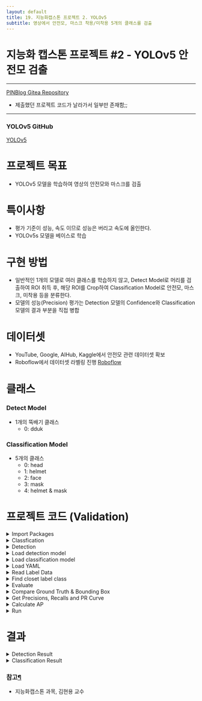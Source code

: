```yaml
---
layout: default
title: 19. 지능화캡스톤 프로젝트 2. YOLOv5
subtitle: 영상에서 안전모, 마스크 착용/미착용 5개의 클래스를 검출
---
```


# 지능화 캡스톤 프로젝트 #2 - YOLOv5 안전모 검출

-----


[PINBlog Gitea Repository](https://gitea.pinblog.codes/CBNU/19_YOLOv5)
* 제출했던 프로젝트 코드가 날라가서 일부만 존재함;;

-----

### YOLOv5 GitHub
[YOLOv5](https://github.com/ultralytics/yolov5)


# 프로젝트 목표
* YOLOv5 모델을 학습하여 영상의 안전모와 마스크를 검출

# 특이사항
* 평가 기준이 성능, 속도 이므로 성능은 버리고 속도에 올인한다.
* YOLOv5s 모델을 베이스로 학습

# 구현 방법
* 일반적인 1개의 모델로 여러 클래스를 학습하지 않고, Detect Model로 머리를 검출하여 ROI 취득 후,
해당 ROI를 Crop하여 Classification Model로 안전모, 마스크, 미착용 등을 분류한다.
* 모델의 성능(Precision) 평가는 Detection 모델의 Confidence와 Classification 모델의 결과 부분을 직접 병합

# 데이터셋
* YouTube, Google, AIHub, Kaggle에서 안전모 관련 데이터셋 확보
* Roboflow에서 데이터셋 라벨링 진행
[Roboflow](https://roboflow.com/)

# 클래스
### Detect Model
* 1개의 뚝배기 클래스
    * 0: dduk

### Classification Model
* 5개의 클래스
    * 0: head
    * 1: helmet
    * 2: face
    * 3: mask
    * 4: helmet & mask

# 프로젝트 코드 (Validation)

<details>
<summary>Import Packages</summary>
<div markdown="1">


``` python

import os
import time
import cv2
import math
import numpy as np
%matplotlib inline
import matplotlib.pyplot as plt
import torch
import torch.nn.functional as F
from torchvision import transforms
from sklearn.metrics import accuracy_score
import yaml

device = torch.device('cuda' if torch.cuda.is_available() else 'cpu')

```

</div>
</details>

<details>
<summary>Classfication</summary>
<div markdown="1">


``` python

def crop_and_classify(img, boxes, classification_model, transform):
    # classification_model.to(device)
    # classification_model.eval()
    
    for box in boxes:
        x1, y1, x2, y2 = box
        # Expand the bounding box by 10%
        width = x2 - x1
        height = y2 - y1
        x1 = max(int(x1 - 0.1 * width), 0)
        y1 = max(int(y1 - 0.1 * height), 0)
        x2 = min(int(x2 + 0.1 * width), img.shape[1] - 1)
        y2 = min(int(y2 + 0.1 * height), img.shape[0] - 1)

        # Crop the image
        cropped_img = img[y1:y2, x1:x2]

        # Transform the image to fit the input size of the classification model
        transformed_img = transform(cropped_img)
        transformed_img = transformed_img.unsqueeze(0)

        # Classify the cropped image
        with torch.no_grad():
            outputs = classification_model(transformed_img)
            _, predicted = torch.max(outputs.data, 1)
            confidence = torch.nn.functional.softmax(outputs, dim=1)[0][predicted].item()

        # Print the classification result
        print(f"Class: {predicted.item()}, Confidence: {confidence:.2f}")

        # Draw the bounding box and classification result on the image
        cv2.rectangle(img, (x1, y1), (x2, y2), (0, 255, 0), 2)
        cv2.putText(img, f"Class: {predicted.item()}, Confidence: {confidence:.2f}", (x1, y1 - 10), cv2.FONT_HERSHEY_SIMPLEX, 0.9, (0,255,0), 2)
    return img

```

</div>
</details>


<details>
<summary>Detection</summary>
<div markdown="1">


``` python

def run_detection_model(img, model_detect):
    # img = transforms.ToTensor()(img).unsqueeze(0).to(device)  # Convert image to tensor and add batch dimension
    # model_detect.eval()  # Set model to evaluation mode
    img = transforms.ToTensor()(img).unsqueeze(0)
    
    # Move the model to the GPU
    model_detect = model_detect.to(device)

    # Run inference
    with torch.no_grad():
        detections = model_detect(img)

    # Extract bounding boxes and confidence scores
    boxes = detections.pred[0][:, :4].cpu().numpy().tolist()
    scores = detections.pred[0][:, 4].cpu().numpy().tolist()

    return boxes, scores


```

</div>
</details>


<details>
<summary>Load detection model</summary>
<div markdown="1">


``` python

weights_detect = "C:/Users/pinb/Desktop/pytorch/yolov5/runs/train/dduk_64_/weights/best.pt"
model_detect = torch.hub.load('ultralytics/yolov5', 'custom', path=weights_detect)
model_detect = model_detect.to(device).eval()

```

``` planetext

Using cache found in C:\Users\pinb/.cache\torch\hub\ultralytics_yolov5_master
YOLOv5  2023-6-12 Python-3.10.9 torch-1.12.1 CUDA:0 (NVIDIA GeForce RTX 3060, 12288MiB)

Fusing layers... 
Model summary: 157 layers, 7012822 parameters, 0 gradients, 15.8 GFLOPs
Adding AutoShape... 

```

</div>
</details>


<details>
<summary>Load classification model</summary>
<div markdown="1">


``` python

weights_cls = "C:/Users/pinb/Desktop/pytorch/yolov5/runs/train-cls/dduk_cls3/weights/best.pt"
model_cls = torch.hub.load('ultralytics/yolov5', 'custom', path=weights_cls)
model_cls = model_cls.to(device).eval()

```

``` planetext

Using cache found in C:\Users\pinb/.cache\torch\hub\ultralytics_yolov5_master
YOLOv5  2023-6-12 Python-3.10.9 torch-1.12.1 CUDA:0 (NVIDIA GeForce RTX 3060, 12288MiB)

Fusing layers... 
Model summary: 117 layers, 4173093 parameters, 0 gradients, 10.4 GFLOPs
WARNING  YOLOv5 ClassificationModel is not yet AutoShape compatible. You must pass torch tensors in BCHW to this model, i.e. shape(1,3,224,224).

```

</div>
</details>


<details>
<summary>Load YAML</summary>
<div markdown="1">


``` python

# # YAML 파일 경로
yaml_path = "C:/Users/pinb/Desktop/pytorch/yolov5/runs/detect/test/data.yaml"

def read_dataset_paths(file_path):
    with open(file_path, 'r') as file:
        data = yaml.safe_load(file)
    test_path = data.get('test')
    train_path = data.get('train')
    val_path = data.get('val')
 
    return  os.path.join(os.path.dirname(file_path), val_path)

# # YAML 파일에서 데이터셋 경로 읽기
val_path = read_dataset_paths(yaml_path)

# 이미지가 있는 폴더 경로
folder_path = val_path
result_path = os.path.join(folder_path, "result")
# folder_path = "C:/Users/pinb/Desktop/pytorch/yolov5/runs/detect/test/"
# result_path = "C:/Users/pinb/Desktop/pytorch/yolov5/runs/detect/test/result"

def get_image_and_label_paths(folder_path):
    image_paths = []
    label_paths = []
    for file_name in os.listdir(folder_path):
        if file_name.endswith(".bmp") or file_name.endswith(".jpg") or file_name.endswith(".png"):
            image_path = os.path.join(folder_path, file_name)
            image_paths.append(image_path)
            file_name = os.path.splitext(file_name)[0] + ".txt"
            label_path = folder_path.replace("images", "labels")
            label_path = os.path.join(label_path, file_name)
            if os.path.exists(label_path):
                label_paths.append(label_path)
            else:
                label_paths.append("")

    return image_paths, label_paths

# 폴더 내의 이미지 파일 경로들을 가져옴
image_paths, label_paths = get_image_and_label_paths(folder_path)

if not os.path.exists(result_path):
    os.makedirs(result_path)

```

</div>
</details>


<details>
<summary>Read Label Data</summary>
<div markdown="1">


``` python

def read_label(label_path):
    labels = []
    with open(label_path, 'r') as file:
        lines = file.readlines()
        for line in lines:
            label = line.strip().split(' ')
            label_class = int(label[0])
            bounding_box = tuple(map(float, label[1:]))
            labels.append((label_class, bounding_box))
    return labels

```

</div>
</details>


<details>
<summary>Find closet label class</summary>
<div markdown="1">


``` python

def find_closest_label_class(pred_box, labels):
    min_distance = float('inf')
    closest_class = -1

    for i, label in enumerate(labels):
        label_box = label[1]
        label_center_x = (label_box[0] + label_box[2]) / 2
        label_center_y = (label_box[1] + label_box[3]) / 2

        pred_center_x = (pred_box[0] + pred_box[2]) / 2
        pred_center_y = (pred_box[1] + pred_box[3]) / 2

        distance = math.sqrt((label_center_x - pred_center_x) ** 2 + (label_center_y - pred_center_y) ** 2)

        if distance < min_distance:
            min_distance = distance
            closest_class = label[0]

    return closest_class

```

</div>
</details>



<details>
<summary>Evaluate</summary>
<div markdown="1">


``` python

lst_result = [[],[],[],[],[]] # class 0~4
eval_times = []

def Evaluate(model_detect, model_cls, img, img_name, labels, output=True):
    height, width, _ = img.shape
    expand_ratio = 0.5  # The ratio to expand the ROI area

    # Inference detection model
    start_time = time.time()
    results = model_detect(img)

    # For each detection, crop the ROI and classify it
    for *box, detect_conf, cls in results.xyxy[0]:
        x1, y1, x2, y2 = map(int, box)
        fbox = map(float, box)

        # Calculate the width and height of the bounding box
        bbox_width = x2 - x1
        bbox_height = y2 - y1
        roi = (x1, y1, bbox_width, bbox_height)

        # Calculate the expanded coordinates
        x1_expanded = max(0, x1 - int(bbox_width * expand_ratio))
        y1_expanded = max(0, y1 - int(bbox_height * expand_ratio))
        x2_expanded = min(width, x2 + int(bbox_width * expand_ratio))
        y2_expanded = min(height, y2 + int(bbox_height * expand_ratio))

        roi_flat = (x1_expanded, 
                    y1_expanded, 
                    bbox_width + int(bbox_width * expand_ratio) * 2, 
                    bbox_height + int(bbox_height * expand_ratio) * 2)

        # Crop the expanded ROI from the image
        # roi = img[y1:y2, x1:x2]
        roi_expanded = img.copy()
        roi_expanded = roi_expanded[y1_expanded:y2_expanded, x1_expanded:x2_expanded]
        roi_expanded = cv2.resize(roi_expanded, (224, 224))

        # Convert numpy array to torch tensor, and normalize pixel values
        roi_expanded = torch.from_numpy(roi_expanded).float().div(255.0)

        # Reshape tensor to (channels, height, width)
        roi_expanded = roi_expanded.permute(2, 0, 1)

        # Add an extra dimension for the batch
        roi_expanded = roi_expanded.unsqueeze(0)

        # Move roi_expanded to the same device as class_model
        roi_expanded = roi_expanded.to(device)
        class_result = model_cls(roi_expanded)

        # classfication result
        probabilities = F.softmax(class_result, dim=1)
        max_confidence, max_indices = torch.max(probabilities, dim=1)
        class_pred = max_indices.item()
        class_conf = max_confidence.item()

        # confidence
        total_conf = (detect_conf + class_conf) * 0.5

        # label - class
        class_gt = find_closest_label_class((x1, y1, x2, y2), labels)

        # append (class, confidence, bounding box)
        lst_result[class_pred].append((class_pred, class_gt, total_conf, (x1, y1, x2, y2)))

        # Put classification result on each ROI
        thin = 1
        color = ()
        if class_pred == 0: # head
            color = (0, 0, 255)
        elif class_pred == 1: # helmet
            color = (255, 0, 0)
        elif class_pred == 2: # face
            color = (0, 255, 0)
        elif class_pred == 3: # mask
            color = (255, 0, 255)
        elif class_pred == 4: # helmet & mask
            color = (255, 255, 0)
        cv2.putText(img, f'{class_pred}: {total_conf}', (x1, y1 - 10), cv2.FONT_HERSHEY_SIMPLEX, 0.5, color, thin)
        # cv2.rectangle(img, roi_flat, color, thin)
        cv2.rectangle(img, roi, color, thin)
        if output is True:
            print(f'{img_name}\'s det + cls result [{class_pred}]: {total_conf}%, {roi}:')

    end_time = time.time()
    total_time = end_time - start_time
    eval_times.append(total_time)
    if output is True:
        print(f'Detect + Classfication Time: {total_time}s')

    # Save image
    cv2.imwrite(f'{result_path}/{img_name}_rst.jpg', img)


```

</div>
</details>



<details>
<summary>Compare Ground Truth & Bounding Box</summary>
<div markdown="1">


``` python

# Class
# 0: head
# 1: helmet
# 2: face
# 3: mask
# 4: helmet & mask

def CompareClass(pr, gt):
    if gt == 0: # head or face
        if pr == 0 or pr == 2:
            return True
        else:
            False
    elif gt == 1: # helmet or mask
        if pr == 1 or pr == 3 or pr == 4:
            return True
        else:
            return False

```

``` python

def CompareGTandBox(predict, setting_mAP=0):
    # 0: mAP@.5, 1: mAP@.5:.95 0
    # 비교하여 TP와 FP 구분
    results = []

    tp_cnt = 0
    fp_cnt = 0
    totalbox_cnt = 0
    targetbox_cnt = len(predict)

    for p_class, gt_class, confidence, p_box in predict:
        if CompareClass(p_class, gt_class):
            # iou = calculate_iou(p_box, l_box)
            # iou = confidence
            if setting_mAP == 0: # mAP@.5
                if confidence >= 0.5:
                    # True Positive (TP)
                    tp_cnt = tp_cnt + 1
                    totalbox_cnt = totalbox_cnt +1
                    # class, confidence, boudingbox, TP/FP, precision, recall
                    results.append((p_class, confidence, p_box, True, tp_cnt/totalbox_cnt, tp_cnt/targetbox_cnt))
            elif setting_mAP == 1: # mAP@.5:.95
                if confidence >= 0.5 and confidence < 0.95:
                    # True Positive (TP)
                    tp_cnt = tp_cnt + 1
                    totalbox_cnt = totalbox_cnt + 1
                    # class, confidence, boudingbox, TP/FP, precision, recall
                    results.append((p_class, confidence, p_box, True, tp_cnt/totalbox_cnt, tp_cnt/targetbox_cnt))
            else: # all P, R
                tp_cnt = tp_cnt + 1
                totalbox_cnt = totalbox_cnt + 1
                results.append((p_class, confidence, p_box, True, tp_cnt/totalbox_cnt, tp_cnt/targetbox_cnt))
            
        else:
            # False Positive (FP)
            totalbox_cnt = totalbox_cnt + 1
            results.append((p_class, confidence, p_box, False, tp_cnt/totalbox_cnt, tp_cnt/targetbox_cnt))

    return results

```

</div>
</details>


<details>
<summary>Get Precisions, Recalls and PR Curve</summary>
<div markdown="1">


``` python

def GetPR(results):
    results = sorted(results, key=lambda x: x[5], reverse=True)
    # results = sorted(results, key=lambda x: x[1], reverse=True)
    precisions = [item[4] for item in results]
    recalls = [item[5] for item in results]

    return precisions, recalls

```

</div>
</details>


<details>
<summary>Calculate AP</summary>
<div markdown="1">


``` python

def calculate_AP(precisions, recalls):
    assert len(recalls) == len(precisions)

    sorted_indices = sorted(range(len(recalls)), key=lambda i: recalls[i])
    sorted_precisions = [precisions[i] for i in sorted_indices]
    sorted_recalls = [recalls[i] for i in sorted_indices]

    ap = 0
    for i in range(1, len(sorted_recalls)):
        recall_diff = sorted_recalls[i] - sorted_recalls[i-1]
        ap += recall_diff * (sorted_precisions[i] + sorted_precisions[i-1]) * 0.5

    return ap

```

</div>
</details>


<details>
<summary>Run</summary>
<div markdown="1">


``` python

lst_result = [[],[],[],[],[]] # class 0~4
eval_times = []

for i in range(0, len(image_paths)):
    # Image name
    img_dir = os.path.dirname(image_paths[i])
    img_name = os.path.basename(image_paths[i])

    # Load image
    img = cv2.imread(image_paths[i]) 
    img = cv2.resize(img, (640, 640))
    labels = read_label(label_paths[i])
    Evaluate(model_detect, model_cls, img, img_name, labels, False)

Ps = []
Rs = []
ap5s = []
ap95s = []

# Class
# 0: head
# 1: helmet
# 2: face
# 3: mask
# 4: helmet & mask

# each class result
class_len = len(lst_result)

for i in range(0, class_len): 
    results_all = CompareGTandBox(lst_result[i], -1) # all P, R
    results_5 = CompareGTandBox(lst_result[i], 0) # mAP@.5
    results_95 = CompareGTandBox(lst_result[i], 1) # mAP@.5:.95

    p, r = GetPR(results_all)
    p1, r1 = GetPR(results_5)
    p2, r2 = GetPR(results_95)
    ap1 = calculate_AP(p1, r1)
    ap2 = calculate_AP(p2, r2)
    # print(p1)
    # print(r1)
    # print(p2)
    # print(r2)
    if len(p) != 0:
        p = sum(p) / len(p)
    else:
        p = 0
    if len(r) != 0:
        r = sum(r) / len(r)
    else:
        r = 0

    Ps.append(p)
    Rs.append(r)
    ap5s.append(ap1)
    ap95s.append(ap2)
    print(f'Class {i}')
    print(f'meanP:', p)
    print(f'meanR:', r)
    print(f"AP@.5:", ap1)
    print(f"AP@.5:.95:", ap2)

    fig, axs = plt.subplots(1, 2, figsize=(8, 4))
    axs[0].plot(r1, p1)
    axs[0].set_xlabel('Recall')
    axs[0].set_ylabel('Precision')
    axs[1].plot(r2, p2)
    axs[1].set_xlabel('Recall')
    axs[1].set_ylabel('Precision')
    plt.suptitle(f'Class {i} Precision-Recall Curve (mAP@.5, mAP@.5:.95)')
    print()
    
# plt.tight_layout()
plt.show()

mP = sum(Ps) / class_len
mR = sum(Rs) / class_len
mAP_5 = sum(ap5s) / class_len
mAP_95 = sum(ap95s) / class_len
mean_time = sum(eval_times) / len(eval_times)

print(f'==> Union Model (Detection + Classification) - 5 classes')
print(f'[mean Precisions] {mP}')
print(f'[mean Recalls] {mR}')
print(f'[mAP@.5] {mAP_5}')
print(f'[mAP@.5:.95] {mAP_95}')
print(f'[mean time] {mean_time}s')
print()


#### Convert to evaluate ####

# Class
# 0: head
# 1: helmet
# 2: face
# 3: mask
# 4: helmet & mask

# => Model 1: (0, 2, 3) - head, (1, 4) - helmet 
# => Model 2: (0, 1, 2) - face, (3, 4) - mask 

print(f'==> Convert to Model 1')
print(f'[mean Precisions] {((Ps[0] + Ps[2] + Ps[3]) / 3 + (Ps[1] + Ps[4]) / 2) / 2}')
print(f'[mean Recalls] {((Rs[0] + Rs[2] + Rs[3]) / 3 + (Rs[1] + Rs[4]) / 2) / 2}')
print(f'[mAP@.5] {((ap5s[0] + ap5s[2] + ap5s[3]) / 3 + (ap5s[1] + ap5s[4]) / 2) / 2}')
print(f'[mAP@.5:.95] {((ap95s[0] + ap95s[2] + ap95s[3]) / 3 + (ap95s[1] + ap95s[4]) / 2) / 2}')
print(f'[mean time] {mean_time}s')
print()

print(f'==> Convert to Model 2')
print(f'[mean Precisions] {((Ps[0] + Ps[1] + Ps[2]) / 3 + (Ps[3] + Ps[4]) / 2) / 2}')
print(f'[mean Recalls] {((Rs[0] + Rs[1] + Rs[2]) / 3 + (Rs[3] + Rs[4]) / 2) / 2}')
print(f'[mAP@.5] {((ap5s[0] + ap5s[1] + ap5s[2]) / 3 + (ap5s[3] + ap5s[4]) / 3) / 2}')
print(f'[mAP@.5:.95] {((ap95s[0] + ap95s[1] + ap95s[2]) / 3 + (ap95s[3] + ap95s[4]) / 2)}')
print(f'[mean time] {mean_time}s')
print()

```


``` planetext

Class 0
meanP: 0.2451500387154128
meanR: 0.1266693073789041
AP@.5: 0.056300405455419165
AP@.5:.95: 0.056300405455419165

Class 1
meanP: 0.8831870385742567
meanR: 0.43243055555555554
AP@.5: 0.6344911937169155
AP@.5:.95: 0.6344911937169155

Class 2
meanP: 0
meanR: 0
AP@.5: 0
AP@.5:.95: 0

Class 3
meanP: 0.8349450369473351
meanR: 0.40800165622897366
AP@.5: 0.591933273620593
AP@.5:.95: 0.591933273620593

Class 4
...
meanR: 0.43473958333333357
AP@.5: 0.727062010345605
AP@.5:.95: 0.727062010345605

```

![output1](/images/output1.png)
![output2](/images/output2.png)
![output3](/images/output3.png)
![output4](/images/output4.png)
![output5](/images/output5.png)


``` planetext

==> Union Model (Detection + Classification) - 5 classes
[mean Precisions] 0.5704349663931353
[mean Recalls] 0.2803682204993534
[mAP@.5] 0.40195737662770653
[mAP@.5:.95] 0.40195737662770653
[mean time] 0.042649137104018055s

==> Convert to Model 1
[mean Precisions] 0.6230357850195234
[mean Recalls] 0.3059043619902019
[mAP@.5] 0.4484272475282988
[mAP@.5:.95] 0.4484272475282988
[mean time] 0.042649137104018055s

==> Convert to Model 2
[mean Precisions] 0.6190156182172799
[mean Recalls] 0.30386862037965345
[mAP@.5] 0.3349644805230888
[mAP@.5:.95] 0.8897615083738772
[mean time] 0.042649137104018055s


```

</div>
</details>


# 결과

<details>
<summary>Detection Result</summary>
<div markdown="1">

![Confusion Matrix](/runs/train/dduk_64_/confusion_matrix.png)
![F1-Curve](/runs/train/dduk_64_/F1_curve.png)
![PR-Curve](/runs/train/dduk_64_/PR_curve.png)
![Results](/runs/train/dduk_64_/results.png)
![Train-Batch](/runs/train/dduk_64_/train_batch0.jpg)
![Val-Batch](/runs/train/dduk_64_/val_batch0_pred.jpg)

</div>
</details>

<details>
<summary>Classification Result</summary>
<div markdown="1">

![Train-Images](/runs/train-cls/dduk_cls3/train_images.jpg)
![Test-Images](/runs/train-cls/dduk_cls3/test_images.jpg)

</div>
</details>


### 참고[¶]()

- 지능화캡스톤 과목, 김현용 교수
